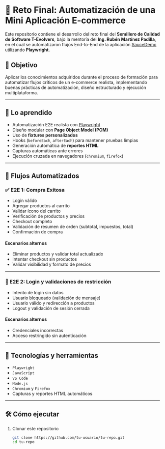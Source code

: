 # 🎯 Reto Final: Automatización de una Mini Aplicación E-commerce

Este repositorio contiene el desarrollo del reto final del **Semillero de Calidad de Software T-Evolvers**, bajo la mentoría del **Ing. Rubén Martínez Padilla**, en el cual se automatizaron flujos End-to-End de la aplicación [SauceDemo](https://www.saucedemo.com/) utilizando **Playwright**.

## 🚀 Objetivo

Aplicar los conocimientos adquiridos durante el proceso de formación para automatizar flujos críticos de un e-commerce realista, implementando buenas prácticas de automatización, diseño estructurado y ejecución multiplataforma.

---

## 🧠 Lo aprendido

- Automatización E2E realista con [Playwright](https://playwright.dev/)
- Diseño modular con **Page Object Model (POM)**
- Uso de **fixtures personalizados**
- Hooks (`beforeEach`, `afterEach`) para mantener pruebas limpias
- Generación automática de **reportes HTML**
- Capturas automáticas ante errores
- Ejecución cruzada en navegadores (`chromium`, `firefox`)

---

## 🧪 Flujos Automatizados

### ✅ E2E 1: Compra Exitosa
- Login válido
- Agregar productos al carrito
- Validar ícono del carrito
- Verificación de productos y precios
- Checkout completo
- Validación de resumen de orden (subtotal, impuestos, total)
- Confirmación de compra

#### Escenarios alternos
- Eliminar productos y validar total actualizado
- Intentar checkout sin productos
- Validar visibilidad y formato de precios

---

### 🔐 E2E 2: Login y validaciones de restricción
- Intento de login sin datos
- Usuario bloqueado (validación de mensaje)
- Usuario válido y redirección a productos
- Logout y validación de sesión cerrada

#### Escenarios alternos
- Credenciales incorrectas
- Acceso restringido sin autenticación

---

## 🧰 Tecnologías y herramientas

- `Playwright`
- `JavaScript`
- `VS Code`
- `Node.js`
- `Chromium` y `Firefox`
- Capturas y reportes HTML automáticos

---

## 🛠️ Cómo ejecutar

1. Clonar este repositorio  
   ```bash
   git clone https://github.com/tu-usuario/tu-repo.git
   cd tu-repo
